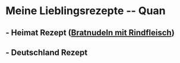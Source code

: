 
# Meine Lieblingsrezepte -- Quan

## - Heimat Rezept ([Bratnudeln mit Rindfleisch](./heimat.md))

## - Deutschland Rezept